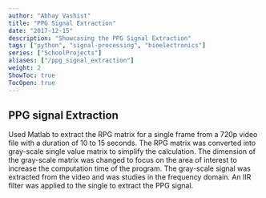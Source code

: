 ```yaml
---
author: "Abhay Vashist"
title: "PPG Signal Extraction"
date: "2017-12-15"
description: "Showcasing the PPG Signal Extraction"
tags: ["python", "signal-processing", "bioelectronics"]
series: ["SchoolProjects"]
aliases: ["/ppg_signal_extraction"]
weight: 2
ShowToc: true
TocOpen: true
---
```


## PPG signal Extraction

Used Matlab to extract the RPG matrix for a single frame from a 720p video file with a duration of 10 to 15 seconds. The RPG matrix was converted into gray-scale single value matrix to simplify the calculation. The dimension of the gray-scale matrix was changed to focus on the area of interest to increase the computation time of the program. The gray-scale signal was extracted from the video and was studies in the frequency domain. An IIR filter was applied to the single to extract the PPG signal. 